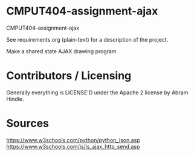 CMPUT404-assignment-ajax
==============================

CMPUT404-assignment-ajax

See requirements.org (plain-text) for a description of the project.

Make a shared state AJAX drawing program

Contributors / Licensing
========================

Generally everything is LICENSE'D under the Apache 2 license by Abram Hindle.

Sources
========================
https://www.w3schools.com/python/python_json.asp
https://www.w3schools.com/js/js_ajax_http_send.asp

